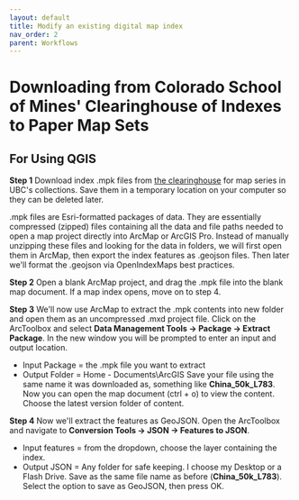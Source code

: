 ```yaml
---
layout: default
title: Modify an existing digital map index
nav_order: 2
parent: Workflows
---
```


# Downloading from Colorado School of Mines' Clearinghouse of Indexes to Paper Map Sets
## For Using QGIS

**Step 1** Download index .mpk files from [the clearinghouse](https://www.arcgis.com/home/group.html?id=427f021a56f9449dbba24fbb4b915f55&view=list#content) for map series in UBC's collections. Save them in a temporary location on your computer so they can be deleted later. 

.mpk files are Esri-formatted packages of data. They are essentially compressed (zipped) files containing all the data and file paths needed to open a map project directly into ArcMap or ArcGIS Pro. Instead of manually unzipping these files and looking for the data in folders, we will first open them in ArcMap, then export the index features as .geojson files. Then later we'll format the .geojson via OpenIndexMaps best practices.

**Step 2** Open a blank ArcMap project, and drag the .mpk file into the blank map document. If a map index opens, move on to step 4.

**Step 3** We'll now use ArcMap to extract the .mpk contents into new folder and open them as an uncompressed .mxd project file. Click on the ArcToolbox and select **Data Management Tools -> Package -> Extract Package**. In the new window you will be prompted to enter an input and output location. 
- Input Package = the .mpk file you want to extract
- Output Folder = Home - Documents\ArcGIS
Save your file using the same name it was downloaded as, something like **China_50k_L783**. Now you can open the map document (ctrl + o) to view the content. Choose the latest version folder of content.

**Step 4** Now we'll extract the features as GeoJSON. Open the ArcToolbox and navigate to **Conversion Tools -> JSON -> Features to JSON**. 
- Input features = from the dropdown, choose the layer containing the index.
- Output JSON = Any folder for safe keeping. I choose my Desktop or a Flash Drive. Save as the same file name as before (**China_50k_L783**).
Select the option to save as GeoJSON, then press OK.



